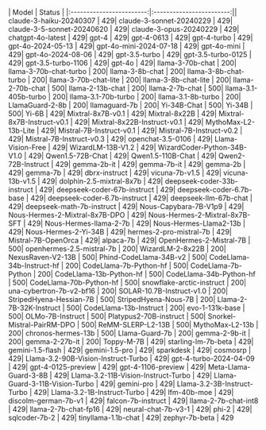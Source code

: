 | Model | Status |
|:------------------------:|:------------------------:|| claude-3-haiku-20240307 | 429| claude-3-sonnet-20240229 | 429| claude-3-5-sonnet-20240620 | 429| claude-3-opus-20240229 | 429| chatgpt-4o-latest | 429| gpt-4 | 429| gpt-4-0613 | 429| gpt-4-turbo | 429| gpt-4o-2024-05-13 | 429| gpt-4o-mini-2024-07-18 | 429| gpt-4o-mini | 429| gpt-4o-2024-08-06 | 429| gpt-3.5-turbo | 429| gpt-3.5-turbo-0125 | 429| gpt-3.5-turbo-1106 | 429| gpt-4o | 429| llama-3-70b-chat | 200| llama-3-70b-chat-turbo | 200| llama-3-8b-chat | 200| llama-3-8b-chat-turbo | 200| llama-3-70b-chat-lite | 200| llama-3-8b-chat-lite | 200| llama-2-70b-chat | 500| llama-2-13b-chat | 200| llama-2-7b-chat | 500| llama-3.1-405b-turbo | 200| llama-3.1-70b-turbo | 200| llama-3.1-8b-turbo | 200| LlamaGuard-2-8b | 200| llamaguard-7b | 200| Yi-34B-Chat | 500| Yi-34B | 500| Yi-6B | 429| Mixtral-8x7B-v0.1 | 429| Mixtral-8x22B | 429| Mixtral-8x7B-Instruct-v0.1 | 429| Mixtral-8x22B-Instruct-v0.1 | 429| MythoMax-L2-13b-Lite | 429| Mistral-7B-Instruct-v0.1 | 429| Mistral-7B-Instruct-v0.2 | 429| Mistral-7B-Instruct-v0.3 | 429| openchat-3.5-0106 | 429| Llama-Vision-Free | 429| WizardLM-13B-V1.2 | 429| WizardCoder-Python-34B-V1.0 | 429| Qwen1.5-72B-Chat | 429| Qwen1.5-110B-Chat | 429| Qwen2-72B-Instruct | 429| gemma-2b-it | 429| gemma-7b-it | 429| gemma-2b | 429| gemma-7b | 429| dbrx-instruct | 429| vicuna-7b-v1.5 | 429| vicuna-13b-v1.5 | 429| dolphin-2.5-mixtral-8x7b | 429| deepseek-coder-33b-instruct | 429| deepseek-coder-67b-instruct | 429| deepseek-coder-6.7b-base | 429| deepseek-coder-6.7b-instruct | 429| deepseek-llm-67b-chat | 429| deepseek-math-7b-instruct | 429| Nous-Capybara-7B-V1p9 | 429| Nous-Hermes-2-Mixtral-8x7B-DPO | 429| Nous-Hermes-2-Mixtral-8x7B-SFT | 429| Nous-Hermes-llama-2-7b | 429| Nous-Hermes-Llama2-13b | 429| Nous-Hermes-2-Yi-34B | 429| hermes-2-pro-mistral-7b | 429| Mistral-7B-OpenOrca | 429| alpaca-7b | 429| OpenHermes-2-Mistral-7B | 500| openhermes-2.5-mistral-7b | 200| WizardLM-2-8x22B | 200| NexusRaven-V2-13B | 500| Phind-CodeLlama-34B-v2 | 500| CodeLlama-34b-Instruct-hf | 200| CodeLlama-7b-Python-hf | 500| CodeLlama-7b-Python | 200| CodeLlama-13b-Python-hf | 500| CodeLlama-34b-Python-hf | 500| CodeLlama-70b-Python-hf | 500| snowflake-arctic-instruct | 200| una-cybertron-7b-v2-bf16 | 200| SOLAR-10.7B-Instruct-v1.0 | 200| StripedHyena-Hessian-7B | 500| StripedHyena-Nous-7B | 200| Llama-2-7B-32K-Instruct | 500| CodeLlama-13b-Instruct | 200| evo-1-131k-base | 500| OLMo-7B-Instruct | 500| Platypus2-70B-instruct | 500| Snorkel-Mistral-PairRM-DPO | 500| ReMM-SLERP-L2-13B | 500| MythoMax-L2-13b | 200| chronos-hermes-13b | 500| Llama-Guard-7b | 200| gemma-2-9b-it | 200| gemma-2-27b-it | 200| Toppy-M-7B | 429| starling-lm-7b-beta | 429| gemini-1.5-flash | 429| gemini-1.5-pro | 429| sparkdesk | 429| cosmosrp | 429| Llama-3.2-90B-Vision-Instruct-Turbo | 429| gpt-4-turbo-2024-04-09 | 429| gpt-4-0125-preview | 429| gpt-4-1106-preview | 429| Meta-Llama-Guard-3-8B | 429| Llama-3.2-11B-Vision-Instruct-Turbo | 429| Llama-Guard-3-11B-Vision-Turbo | 429| gemini-pro | 429| Llama-3.2-3B-Instruct-Turbo | 429| Llama-3.2-1B-Instruct-Turbo | 429| lfm-40b-moe | 429| discolm-german-7b-v1 | 429| falcon-7b-instruct | 429| llama-2-7b-chat-int8 | 429| llama-2-7b-chat-fp16 | 429| neural-chat-7b-v3-1 | 429| phi-2 | 429| sqlcoder-7b-2 | 429| tinyllama-1.1b-chat | 429| zephyr-7b-beta | 429